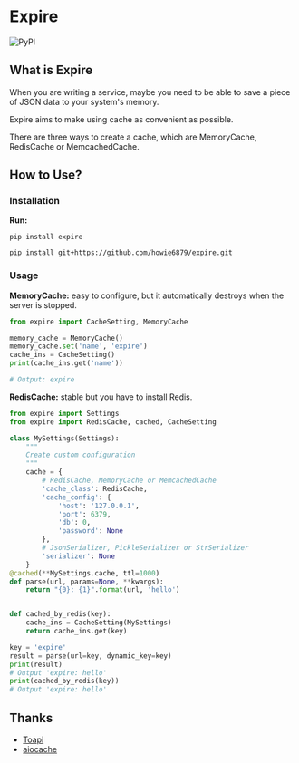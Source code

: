 # Expire

![PyPI](https://img.shields.io/pypi/v/expire.svg)

## What is Expire

When you are writing a service, maybe you need to be able to save a piece of JSON data to your system's memory.

Expire aims to make using cache as convenient as possible.

There are three ways to create a cache, which are MemoryCache, RedisCache or MemcachedCache.

## How to Use?

### Installation

**Run:**

``` shell
pip install expire

pip install git+https://github.com/howie6879/expire.git
```

### Usage

**MemoryCache:** easy to configure, but it automatically destroys when the server is stopped.

``` python
from expire import CacheSetting, MemoryCache

memory_cache = MemoryCache()
memory_cache.set('name', 'expire')
cache_ins = CacheSetting()
print(cache_ins.get('name'))

# Output: expire
```

**RedisCache:** stable but you have to install Redis.

``` python
from expire import Settings
from expire import RedisCache, cached, CacheSetting

class MySettings(Settings):
    """
    Create custom configuration
    """
    cache = {
        # RedisCache, MemoryCache or MemcachedCache
        'cache_class': RedisCache,
        'cache_config': {
            'host': '127.0.0.1',
            'port': 6379,
            'db': 0,
            'password': None
        },
        # JsonSerializer, PickleSerializer or StrSerializer
        'serializer': None
    }
@cached(**MySettings.cache, ttl=1000)
def parse(url, params=None, **kwargs):
    return "{0}: {1}".format(url, 'hello')


def cached_by_redis(key):
    cache_ins = CacheSetting(MySettings)
    return cache_ins.get(key)

key = 'expire'
result = parse(url=key, dynamic_key=key)
print(result)
# Output 'expire: hello'
print(cached_by_redis(key))
# Output 'expire: hello'
```

## Thanks

- [Toapi](https://github.com/gaojiuli/toapi)
- [aiocache](https://github.com/argaen/aiocache)